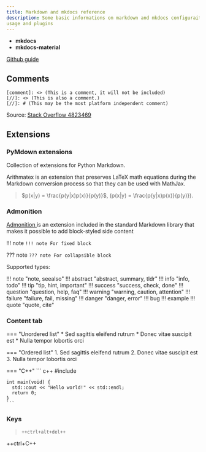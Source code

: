 ```yaml
---
title: Markdown and mkdocs reference 
description: Some basic informations on markdown and mkdocs configuraiton,
usage and plugins 
---
```



- <b>mkdocs</b> <badge-stars repo='mkdocs/mkdocs'></badge-stars> <badge-doc href="https://www.mkdocs.org"></badge-doc>
- <b>mkdocs-material</b> <badge-stars repo='squidfunk/mkdocs-material'></badge-stars> <badge-doc href="https://squidfunk.github.io/mkdocs-material/" logo="github"></badge-doc>


<a href="https://guides.github.com/features/mastering-markdown/" target="_blank">Github guide</a>

## Comments

[comment]: <> (This is a comment, it will not be included)
[//]: <> (This is also a comment.)
[//]: # (This may be the most platform independent comment)
```
[comment]: <> (This is a comment, it will not be included)
[//]: <> (This is also a comment.)
[//]: # (This may be the most platform independent comment)
```

Source: [Stack Overflow 4823469](https://stackoverflow.com/questions/4823468)

## Extensions

### PyMdown extensions <badge-stars repo='facelessuser/pymdown-extensions'></badge-stars> <badge-doc href="https://facelessuser.github.io/pymdown-extensions/" logo="github"></badge-doc>

Collection of extensions for Python Markdown.

Arithmatex is an extension that preserves LaTeX math equations during the
Markdown conversion process so that they can be used with MathJax.

> $p(x|y) = \frac{p(y|x)p(x)}{p(y)}$, \(p(x|y) = \frac{p(y|x)p(x)}{p(y)}\).

### Admonition

[ Admonition ](https://squidfunk.github.io/mkdocs-material/extensions/admonition/) is an extension included in the standard Markdown library that makes it possible to add block-styled side content
 

!!! note
    ```
    !!! note
        For fixed block
    ```

??? note
    ```
    ??? note
        For collapsible block
    ```

Supported types:

<div class="admonition-no-margin"></div>

!!! note "note, seealso"
!!! abstract "abstract, summary, tldr"
!!! info "info, todo"
!!! tip "tip, hint, important"
!!! success "success, check, done"
!!! question "question, help, faq"
!!! warning "warning, caution, attention"
!!! failure "failure, fail, missing"
!!! danger "danger, error"
!!! bug 
!!! example
!!! quote "quote, cite"


### Content tab


=== "Unordered list"
    * Sed sagittis eleifend rutrum
    * Donec vitae suscipit est
    * Nulla tempor lobortis orci


=== "Ordered list"
    1. Sed sagittis eleifend rutrum
    2. Donec vitae suscipit est
    3. Nulla tempor lobortis orci

=== "C++"
    ``` c++
    #include <iostream>

    int main(void) {
      std::cout << "Hello world!" << std::endl;
      return 0;
    }
    ```

### Keys

> ```++ctrl+alt+del++```

++ctrl+C++


